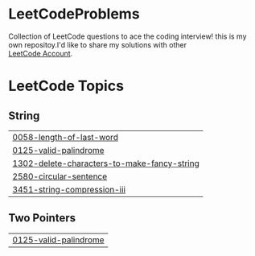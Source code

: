 # LeetCodeProblems
Collection of LeetCode questions to ace the coding interview!
this is my own repositoy.I'd like to share my solutions with other  
[LeetCode Account](https://leetcode.com/MoSallam/).



<!---LeetCode Topics Start-->
# LeetCode Topics
## String
|  |
| ------- |
| [0058-length-of-last-word](https://github.com/MohamedAhmedAbdAlaziz/LeetCodeProblems/tree/master/0058-length-of-last-word) |
| [0125-valid-palindrome](https://github.com/MohamedAhmedAbdAlaziz/LeetCodeProblems/tree/master/0125-valid-palindrome) |
| [1302-delete-characters-to-make-fancy-string](https://github.com/MohamedAhmedAbdAlaziz/LeetCodeProblems/tree/master/1302-delete-characters-to-make-fancy-string) |
| [2580-circular-sentence](https://github.com/MohamedAhmedAbdAlaziz/LeetCodeProblems/tree/master/2580-circular-sentence) |
| [3451-string-compression-iii](https://github.com/MohamedAhmedAbdAlaziz/LeetCodeProblems/tree/master/3451-string-compression-iii) |
## Two Pointers
|  |
| ------- |
| [0125-valid-palindrome](https://github.com/MohamedAhmedAbdAlaziz/LeetCodeProblems/tree/master/0125-valid-palindrome) |
<!---LeetCode Topics End-->